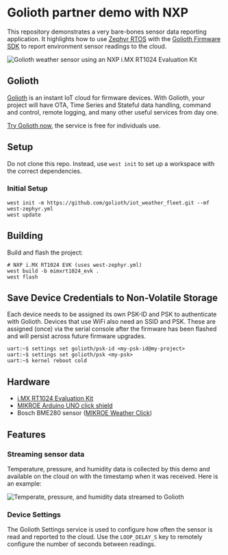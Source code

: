 # Golioth partner demo with NXP

This repository demonstrates a very bare-bones sensor data reporting
application. It highlights how to use [Zephyr
RTOS](https://www.zephyrproject.org/) with the [Golioth Firmware
SDK](https://github.com/golioth/golioth-firmware-sdk) to report environment
sensor readings to the cloud.

![Golioth weather sensor using an NXP i.MX RT1024 Evaluation
Kit](img/mimxrt_1024_bme280.jpg)

## Golioth

[Golioth](https://golioth.io/) is an instant IoT cloud for firmware devices.
With Golioth, your project will have OTA, Time Series and Stateful data handling,
command and control, remote logging, and many other useful services from day
one.

[Try Golioth now](https://console.golioth.io/), the service is free for
individuals use.

## Setup

Do not clone this repo. Instead, use `west init` to set up a workspace with the
correct dependencies.

### Initial Setup

```
west init -m https://github.com/golioth/iot_weather_fleet.git --mf west-zephyr.yml
west update
```

## Building

Build and flash the project:

```
# NXP i.MX RT1024 EVK (uses west-zephyr.yml)
west build -b mimxrt1024_evk .
west flash
```

## Save Device Credentials to Non-Volatile Storage

Each device needs to be assigned its own PSK-ID and PSK to authenticate with
Golioth. Devices that use WiFi also need an SSID and PSK. These are assigned
(once) via the serial console after the firmware has been flashed and will
persist across future firmware upgrades.

```
uart:~$ settings set golioth/psk-id <my-psk-id@my-project>
uart:~$ settings set golioth/psk <my-psk>
uart:~$ kernel reboot cold
```

## Hardware

- [i.MX RT1024 Evaluation
  Kit](https://www.nxp.com/design/design-center/development-boards/i-mx-evaluation-and-development-boards/i-mx-rt1024-evaluation-kit:MIMXRT1024-EVK)
- [MIKROE Arduino UNO click
  shield](https://www.mikroe.com/arduino-uno-click-shield)
- Bosch BME280 sensor ([MIKROE Weather Click](https://www.mikroe.com/weather-click))

## Features

### Streaming sensor data

Temperature, pressure, and humidity data is collected by this demo and
available on the cloud on with the timestamp when it was received. Here is an
example:

![Temperate, pressure, and humidity data streamed to
Golioth](img/golioth-stream-data.png)

### Device Settings

The Golioth Settings service is used to configure how often the sensor is read
and reported to the cloud. Use the `LOOP_DELAY_S` key to remotely configure the
number of seconds between readings.

